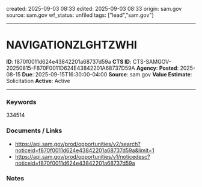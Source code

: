 created: 2025-09-03 08:33
edited: 2025-09-03 08:33
origin: sam.gov
source: sam.gov
wf_status: unfiled
tags: ["lead","sam.gov"]

---

# NAVIGATIONZLGHTZWHI

**ID**: f870f0011d624e43842201a68737d59a
**CTS ID**: CTS-SAMGOV-20250815-F870F0011D624E43842201A68737D59A
**Agency**: 
**Posted**: 2025-08-15
**Due**: 2025-09-15T16:30:00-04:00
**Source**: sam.gov
**Value Estimate**: Solicitation
**Active**: Active

---

### Keywords
334514

### Documents / Links
- <https://api.sam.gov/prod/opportunities/v2/search?noticeid=f870f0011d624e43842201a68737d59a&limit=1>
- <https://api.sam.gov/prod/opportunities/v1/noticedesc?noticeid=f870f0011d624e43842201a68737d59a>

### Notes

